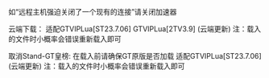 如“远程主机强迫关闭了一个现有的连接”请关闭加速器

云端下载：
适配GTVIPLua[ST23.7.06] GTVIPLua[2TV3.9] (云端更新) 
注：载入的文件时小概率会错误重新载入即可

取消Stand-GT皇榜:
在载入前请确保GT原版是否加载
适配GTVIPLua[ST23.7.06] (云端更新)
注：载入的文件时小概率会错误重新载入即可

